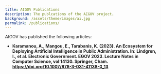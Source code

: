 ```yaml
---
title: AIGOV Publications
description: The publcations of the AIGOV project.
background: /assets/theme/images/ai.jpg
permalink: /publications/
---
```


AIGOV has published the following articles:

- **Karamanou, A., Mangou, E., Tarabanis, K. (2023). An Ecosystem for Deploying Artificial Intelligence in Public Administration. In: Lindgren, I., et al. Electronic Government. EGOV 2023. Lecture Notes in Computer Science, vol 14130. Springer, Cham. https://doi.org/10.1007/978-3-031-41138-0_13**
